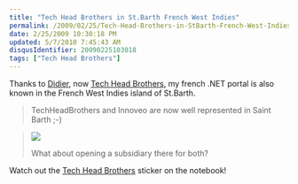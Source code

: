 ```yaml
---
title: "Tech Head Brothers in St.Barth French West Indies"
permalink: /2009/02/25/Tech-Head-Brothers-in-StBarth-French-West-Indies/
date: 2/25/2009 10:30:18 PM
updated: 5/7/2010 7:45:43 AM
disqusIdentifier: 20090225103018
tags: ["Tech Head Brothers"]
---
```

Thanks to [Didier](http://www.didierbeck.com/), now [Tech Head Brothers](http://www.techheadbrothers.com/), my french .NET portal is also known in the French West Indies island of St.Barth.

> TechHeadBrothers and Innoveo are now well represented in Saint Barth ;-)
<!-- more -->
> 
> [![](http://didierbeck.smugmug.com/photos/479520597_NqLWW-S.jpg)](http://didierbeck.smugmug.com/gallery/7432734_xWU84#479520597_NqLWW)
> 
> What about opening a subsidiary there for both?

Watch out the [Tech Head Brothers](http://www.techheadbrothers.com/) sticker on the notebook!
